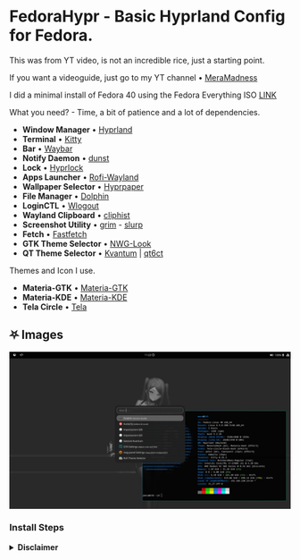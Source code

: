# FedoraHypr - Basic Hyprland Config for Fedora.

This was from YT video, is not an incredible rice, just a starting point.

If you want a videoguide, just go to my YT channel • [MeraMadness](https://www.youtube.com/watch?v=jT6yYftI79g&lc=UgyE4DIoUl7Lln8qonZ4AaABAg)

I did a minimal install of Fedora 40 using the Fedora Everything ISO [LINK](https://alt.fedoraproject.org/en/)

What you need? - Time, a bit of patience and a lot of dependencies.

- **Window Manager** • [Hyprland](https://wiki.hyprland.org/) 
- **Terminal** • [Kitty](https://sw.kovidgoyal.net/kitty/#)
- **Bar** • [Waybar](https://github.com/Alexays/Waybar)
- **Notify Daemon** • [dunst](https://github.com/dunst-project/dunst)
- **Lock** • [Hyprlock](https://github.com/hyprwm/hyprlock/)
- **Apps Launcher** • [Rofi-Wayland](https://github.com/lbonn/rofi)
- **Wallpaper Selector** • [Hyprpaper](https://github.com/hyprwm/hyprpaper)
- **File Manager** • [Dolphin](https://github.com/KDE/dolphin)
- **LoginCTL** • [Wlogout](https://github.com/ArtsyMacaw/wlogout)
- **Wayland Clipboard** • [cliphist](https://github.com/sentriz/cliphist)
- **Screenshot Utility** • [grim](https://github.com/emersion/grim) - [slurp](https://github.com/emersion/slurp)
- **Fetch** • [Fastfetch](https://github.com/fastfetch-cli/fastfetch)
- **GTK Theme Selector** • [NWG-Look](https://github.com/nwg-piotr/nwg-look)
- **QT Theme Selector** • [Kvantum](https://github.com/tsujan/Kvantum/blob/master/Kvantum/INSTALL.md) | [qt6ct](https://github.com/trialuser02/qt6ct)

Themes and Icon I use.
- **Materia-GTK** • [Materia-GTK](https://github.com/nana-4/materia-theme)
- **Materia-KDE** • [Materia-KDE](https://github.com/PapirusDevelopmentTeam/materia-kde)
- **Tela Circle** • [Tela](https://github.com/vinceliuice/Tela-circle-icon-theme)

## ⛧ Images

<img align="center" src="/img/Simple.webp">

### Install Steps

<details>

<summary><b>Disclaimer</b></summary>

## Installation

##### This guide is just for Fedora, but if you install every Dependencies, you can use it on every distro.

<div align="left">

<details>
<summary><h3> Hyprland and other stuff from the Fedora Repo<h3></summary>

###### Just install Hyprland from the Fedora Repo using dnf.

```sh
### Hyprland and other stuff
paru -S hyprland waybar wlogout kitty rofi-wayland qt6ct kvantum dolphin polkit-gnome ### Fedora Repo has everything.
```

</details>

<details>
<summary><h3>Hyprland Eco System</h3></summary>

###### We need the Solopasha COPR, this Repo has everything about Hyprland.

```sh
### Hyprland apps
Enable the Repo - sudo dnf copr enable solopasha/hyprland
then Install - sudo dnf hyprpaper cliphist hyprlock 
```
<details>
<summary><h3>Dotfiles</h3></summary>

```sh
# Dotfiles
git clone https://github.com/MeraMadness/FedoraHyprBasic.git $HOME/Downloads/FedoraHyprBasic/
cd $HOME/Downloads/FedoraHyprBasic
cp -r .config/* $HOME/.config
cp -r .cache/* $HOME/.cache

</details>

</div>

